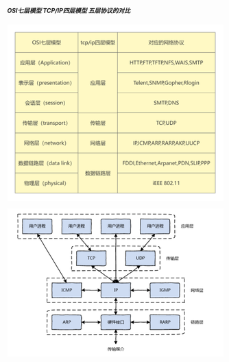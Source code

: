 ##### 	OSI七层模型   TCP/IP四层模型    五层协议的对比

<img src="main.assets/osi七层模型和tcpip四层模型.png" alt="osi七层模型和tcpip四层模型" style="zoom: 50%;" /> 















![image-20220817150855422](main.assets/image-20220817150855422.png) 

